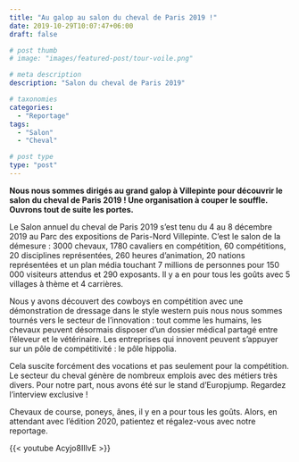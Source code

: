 ```yaml
---
title: "Au galop au salon du cheval de Paris 2019 !"
date: 2019-10-29T10:07:47+06:00
draft: false

# post thumb
# image: "images/featured-post/tour-voile.png"

# meta description
description: "Salon du cheval de Paris 2019"

# taxonomies
categories:
  - "Reportage"
tags:  
  - "Salon"
  - "Cheval"

# post type
type: "post"
---
```


**Nous nous sommes dirigés au grand galop à Villepinte pour découvrir le salon du cheval de Paris 2019 ! Une organisation à couper le souffle. Ouvrons tout de suite les portes.**

Le Salon annuel du cheval de Paris 2019 s’est tenu du 4 au 8 décembre 2019 au Parc des expositions de Paris-Nord Villepinte. C’est le salon de la démesure : 3000 chevaux, 1780 cavaliers en compétition, 60 compétitions, 20 disciplines représentées, 260 heures d’animation, 20 nations représentées et un plan média touchant 7 millions de personnes pour 150 000 visiteurs attendus et 290 exposants. Il y a en pour tous les goûts avec 5 villages à thème et 4 carrières.

Nous y avons découvert des cowboys en compétition avec une démonstration de dressage dans le style western puis nous nous sommes tournés vers le secteur de l’innovation : tout comme les humains, les chevaux peuvent désormais disposer d’un dossier médical partagé entre l’éleveur et le vétérinaire. Les entreprises qui innovent peuvent s’appuyer sur un pôle de compétitivité : le pôle hippolia.

Cela suscite forcément des vocations et pas seulement pour la compétition. Le secteur du cheval génère de nombreux emplois avec des métiers très divers. Pour notre part, nous avons été sur le stand d’Europjump. Regardez l’interview exclusive !

Chevaux de course, poneys, ânes, il y en a pour tous les goûts. Alors, en attendant avec l’édition 2020, patientez et régalez-vous avec notre reportage.
 
{{< youtube Acyjo8IIlvE >}}
